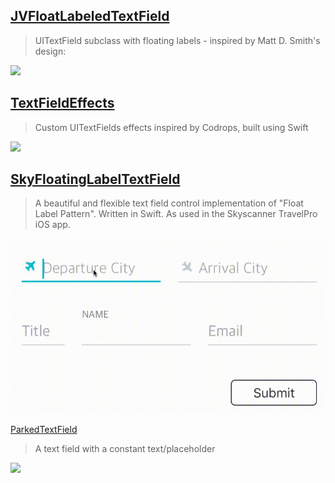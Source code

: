 [JVFloatLabeledTextField](https://github.com/jverdi/JVFloatLabeledTextField)
--
> UITextField subclass with floating labels - inspired by Matt D. Smith's design:

![](https://camo.githubusercontent.com/be57d040ec0ce5d6467fb73564c6bcb6c76d5a7b/687474703a2f2f6472696262626c652e73332e616d617a6f6e6177732e636f6d2f75736572732f363431302f73637265656e73686f74732f313235343433392f666f726d2d616e696d6174696f6e2d5f6769665f2e676966)

[TextFieldEffects](https://github.com/raulriera/TextFieldEffects)
--
> Custom UITextFields effects inspired by Codrops, built using Swift

![](https://github.com/raulriera/TextFieldEffects/raw/master/Screenshots/Isao.gif)

[SkyFloatingLabelTextField](https://github.com/Skyscanner/SkyFloatingLabelTextField)
--
> A beautiful and flexible text field control implementation of "Float Label Pattern". Written in Swift. As used in the Skyscanner TravelPro iOS app.

![](https://github.com/Skyscanner/SkyFloatingLabelTextField/raw/master/SkyFloatingLabelTextField/images/showcase-example.gif)

[ParkedTextField](https://github.com/gmertk/ParkedTextField)
> A text field with a constant text/placeholder

![](https://raw.githubusercontent.com/gmertk/ParkedTextField/master/Screenshots/ParkedTextField.gif)

